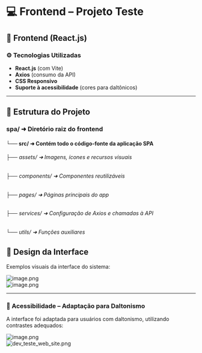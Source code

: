 # 💻 Frontend – Projeto Teste

## 🔹 Frontend (React.js)

### ⚙️ Tecnologias Utilizadas

- **React.js** (com Vite)
- **Axios** (consumo da API)
- **CSS Responsivo**
- **Suporte à acessibilidade** (cores para daltônicos)

---

## 🧱 Estrutura do Projeto

### spa/ ➜ Diretório raiz do frontend

#### └── src/ ➜ Contém todo o código-fonte da aplicação SPA

###### ├── assets/ ➜ Imagens, ícones e recursos visuais

###### ├── components/ ➜ Componentes reutilizáveis

###### ├── pages/ ➜ Páginas principais do app

###### ├── services/ ➜ Configuração de Axios e chamadas à API

###### └── utils/ ➜ Funções auxiliares

## 🎨 Design da Interface

Exemplos visuais da interface do sistema:

![image.png](attachment:6053fcd0-3ebc-4360-8450-9e918691afce:image.png)  
![image.png](attachment:bf045dae-efe2-4bcf-adef-65a90a83fad4:image.png)

---

### 🌈 Acessibilidade – Adaptação para Daltonismo

A interface foi adaptada para usuários com daltonismo, utilizando contrastes adequados:

![image.png](attachment:70474756-2a58-432b-b15a-1c709f386509:image.png)  
![dev_teste_web_site.png](attachment:d9facf55-d728-41b9-a503-58e3c0d34ccb:dev_teste_web_site.png)
